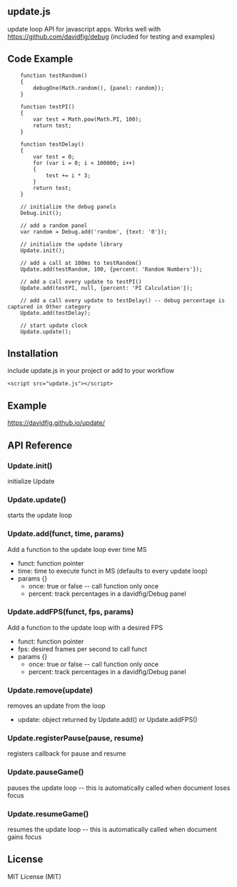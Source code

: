 ## update.js
update loop API for javascript apps. Works well with https://github.com/davidfig/debug (included for testing and examples)

## Code Example

        function testRandom()
        {
            debugOne(Math.random(), {panel: random});
        }

        function testPI()
        {
            var test = Math.pow(Math.PI, 100);
            return test;
        }

        function testDelay()
        {
            var test = 0;
            for (var i = 0; i < 100000; i++)
            {
                test += i * 3;
            }
            return test;
        }

        // initialize the debug panels
        Debug.init();

        // add a random panel
        var random = Debug.add('random', {text: '0'});

        // initialize the update library
        Update.init();

        // add a call at 100ms to testRandom()
        Update.add(testRandom, 100, {percent: 'Random Numbers'});

        // add a call every update to testPI()
        Update.add(testPI, null, {percent: 'PI Calculation'});

        // add a call every update to testDelay() -- debug percentage is captured in Other category
        Update.add(testDelay);

        // start update clock
        Update.update();

## Installation
include update.js in your project or add to your workflow

    <script src="update.js"></script>

## Example
https://davidfig.github.io/update/

## API Reference

### Update.init()
initialize Update

### Update.update()
starts the update loop

### Update.add(funct, time, params)
Add a function to the update loop ever time MS
* funct: function pointer
* time: time to execute funct in MS (defaults to every update loop)
* params {}
  - once: true or false -- call function only once
  - percent: track percentages in a davidfig/Debug panel

### Update.addFPS(funct, fps, params)
Add a function to the update loop with a desired FPS
* funct: function pointer
* fps: desired frames per second to call funct
* params {}
  - once: true or false -- call function only once
  - percent: track percentages in a davidfig/Debug panel

### Update.remove(update)
removes an update from the loop
* update: object returned by Update.add() or Update.addFPS()

### Update.registerPause(pause, resume)
registers callback for pause and resume

### Update.pauseGame()
pauses the update loop -- this is automatically called when document loses focus

### Update.resumeGame()
resumes the update loop -- this is automatically called when document gains focus

## License
MIT License (MIT)